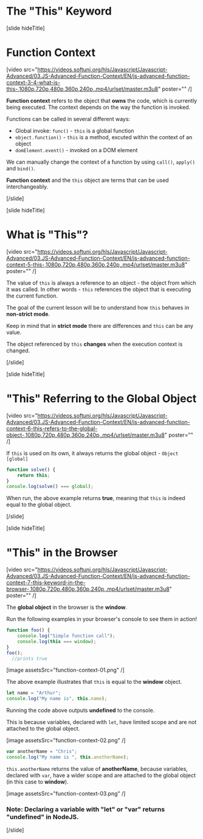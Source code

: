 # The "This" Keyword

[slide hideTitle]

# Function Context

[video src="https://videos.softuni.org/hls/Javascript/Javascript-Advanced/03.JS-Advanced-Function-Context/EN/js-advanced-function-context-3-4-what-is-this-,1080p,720p,480p,360p,240p,.mp4/urlset/master.m3u8" poster="" /]

**Function context** refers to the object that **owns** the code, which is currently being executed. The context depends on the way the function is invoked. 

Functions can be called in several different ways:
 - Global invoke: `func()` - `this` is a global function
 - `object.function()` - `this` is a method, excuted within the context of an object
 - `domElement.event()` - invoked on a DOM element

 We can manually change the context of a function by using `call()`, `apply()` and `bind()`.

 **Function context** and the `this` object are terms that can be used interchangeably. 
 
[/slide]

[slide hideTitle]

# What is "This"?

[video src="https://videos.softuni.org/hls/Javascript/Javascript-Advanced/03.JS-Advanced-Function-Context/EN/js-advanced-function-context-5-this-,1080p,720p,480p,360p,240p,.mp4/urlset/master.m3u8" poster="" /]

The value of `this` is always a reference to an object - the object from which it was called. In other words - `this` references the object that is executing the current function.

The goal of the current lesson will be to understand how `this` behaves in **non-strict mode**. 

Keep in mind that in **strict mode** there are differences and `this` can be any value.

The object referenced by `this` **changes** when the execution context is changed.

[/slide]

[slide hideTitle]

# "This" Referring to the Global Object

[video src="https://videos.softuni.org/hls/Javascript/Javascript-Advanced/03.JS-Advanced-Function-Context/EN/js-advanced-function-context-6-this-refers-to-the-global-object-,1080p,720p,480p,360p,240p,.mp4/urlset/master.m3u8" poster="" /]

If `this` is used on its own, it always returns the global object - `Object [global]`

```js live
function solve() {
    return this;
}
console.log(solve() === global);
```

When run, the above example returns **true**, meaning that `this` is indeed equal to the global object.

[/slide]

[slide hideTitle]

# "This" in the Browser

[video src="https://videos.softuni.org/hls/Javascript/Javascript-Advanced/03.JS-Advanced-Function-Context/EN/js-advanced-function-context-7-this-keyword-in-the-browser-,1080p,720p,480p,360p,240p,.mp4/urlset/master.m3u8" poster="" /]

The **global object** in the browser is the **window**. 

Run the following examples in your browser's console to see them in action!

```js
function foo() {
    console.log("Simple function call");
    console.log(this === window);
}
foo();
  //prints true
```

[image assetsSrc="function-context-01.png" /]

The above example illustrates that `this` is equal to the **window** object.

```js
let name = "Arthur";
console.log("My name is", this.name);
```

Running the code above outputs **undefined** to the console.

This is because variables, declared with `let`, have limited scope and are not attached to the global object.

[image assetsSrc="function-context-02.png" /]

```js
var anotherName = "Chris";
console.log("My name is ", this.anotherName);
```

`this.anotherName` returns the value of **anotherName**, because variables, declared with `var`, have a wider scope and are attached to the global object (in this case to **window**).

[image assetsSrc="function-context-03.png" /]

### Note: Declaring a variable with "let" or "var" returns "undefined" in NodeJS.

[/slide]

